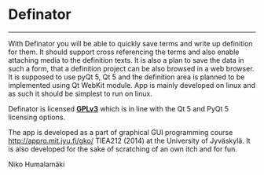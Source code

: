 
# Definator
----------

With Definator you will be able to quickly save terms and write up definition for them. It should support cross referencing the terms and also enable attaching media to the definition texts. It is also a plan to save the data in such a form, that a definition project can be also browsed in a web browser. It is supposed to use pyQt 5, Qt 5 and the definition area is planned to be implemented using Qt WebKit module.  App is mainly developed on linux and as such it should be simplest to run on linux.


Definator is licensed **[GPLv3](http://www.gnu.org/licenses/gpl-3.0.txt)** which is in line with the Qt 5 and PyQt 5 licensing options.

The app is developed as a part of graphical GUI programming course http://appro.mit.jyu.fi/gko/ TIEA212 (2014) at the University of Jyväskylä. It is also developed for the sake of scratching of an own itch and for fun.

Niko Humalamäki <nikohuma at gmail.com>

